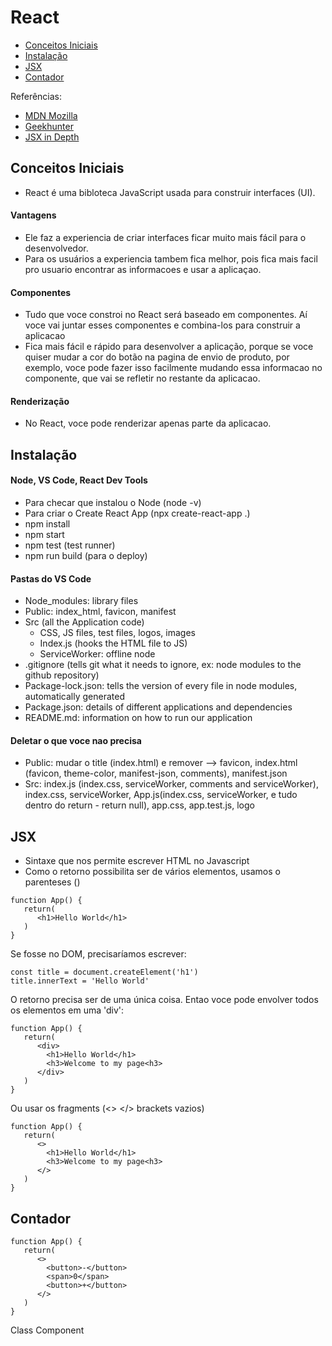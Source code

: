 # React
- [Conceitos Iniciais](#conceitos)
- [Instalação](#instalacao)
- [JSX](#jsx)
- [Contador](#contador)

Referências: 
- [MDN Mozilla](https://developer.mozilla.org/en-US/docs/Learn/Tools_and_testing/Client-side_JavaScript_frameworks/Introduction)
- [Geekhunter](https://blog.geekhunter.com.br/como-aprender-react/)
- [JSX in Depth](https://reactjs.org/docs/jsx-in-depth.html)

## <a name="conceitos"></a> Conceitos Iniciais
- React é uma bibloteca JavaScript usada para construir interfaces (UI).
#### Vantagens
- Ele faz a experiencia de criar interfaces ficar muito mais fácil para o desenvolvedor.
- Para os usuários a experiencia tambem fica melhor, pois fica mais facil pro usuario encontrar as informacoes e usar a aplicaçao.
#### Componentes
- Tudo que voce constroi no React será baseado em componentes. Aí voce vai juntar esses componentes e combina-los para construir a aplicacao
- Fica mais fácil e rápido para desenvolver a aplicação, porque se voce quiser mudar a cor do botão na pagina de envio de produto, por exemplo, voce pode fazer isso facilmente mudando essa informacao no componente, que vai se refletir no restante da aplicacao.
#### Renderização
- No React, voce pode renderizar apenas parte da aplicacao. 

## <a name="instalacao"></a> Instalação
#### Node, VS Code, React Dev Tools
- Para checar que instalou o Node (node -v)
- Para criar o Create React App (npx create-react-app .)
- npm install
- npm start
- npm test (test runner)
- npm run build (para o deploy)

#### Pastas do VS Code
- Node_modules: library files
- Public: index_html, favicon, manifest
- Src (all the Application code)
  - CSS, JS files, test files, logos, images
  - Index.js (hooks the HTML file to JS)
  - ServiceWorker: offline node
- .gitignore (tells git what it needs to ignore, ex: node modules to the github repository)
- Package-lock.json: tells the version of every file in node modules, automatically generated
- Package.json: details of different applications and dependencies
- README.md: information on how to run our application

#### Deletar o que voce nao precisa
- Public: mudar o title (index.html) e remover --> favicon, index.html (favicon, theme-color, manifest-json, comments), manifest.json
- Src: index.js (index.css, serviceWorker, comments and serviceWorker), index.css, serviceWorker, App.js(index.css, serviceWorker, e tudo dentro do return - return null), app.css, app.test.js, logo

## <a name="jsx"></a>JSX
- Sintaxe que nos permite escrever HTML no Javascript
- Como o retorno possibilita ser de vários elementos, usamos o parenteses ()
```
function App() {
   return(
      <h1>Hello World</h1>
   )
}
```
Se fosse no DOM, precisaríamos escrever:
```
const title = document.createElement('h1')
title.innerText = 'Hello World'

```
O retorno precisa ser de uma única coisa. Entao voce pode envolver todos os elementos em uma 'div':
```
function App() {
   return(
      <div>
        <h1>Hello World</h1>
        <h3>Welcome to my page<h3>
      </div>
   )
}
```
Ou usar os fragments (<> </> brackets vazios)
```
function App() {
   return(
      <>
        <h1>Hello World</h1>
        <h3>Welcome to my page<h3>
      </>
   )
}
```
## <a name="contador"></a>Contador
```
function App() {
   return(
      <>
        <button>-</button>
        <span>0</span>
        <button>+</button>
      </>
   )
}
```
Class Component










